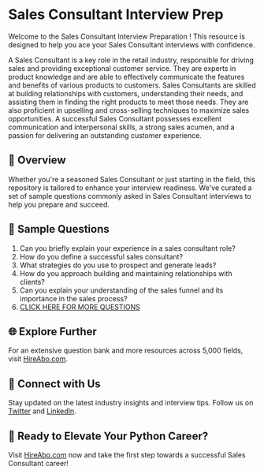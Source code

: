# Sales Consultant Interview Prep

Welcome to the Sales Consultant Interview Preparation ! This resource is designed to help you ace your Sales Consultant interviews with confidence.

A Sales Consultant is a key role in the retail industry, responsible for driving sales and providing exceptional customer service. They are experts in product knowledge and are able to effectively communicate the features and benefits of various products to customers. Sales Consultants are skilled at building relationships with customers, understanding their needs, and assisting them in finding the right products to meet those needs. They are also proficient in upselling and cross-selling techniques to maximize sales opportunities. A successful Sales Consultant possesses excellent communication and interpersonal skills, a strong sales acumen, and a passion for delivering an outstanding customer experience.

## 🚀 Overview

Whether you're a seasoned Sales Consultant or just starting in the field, this repository is tailored to enhance your interview readiness. We've curated a set of sample questions commonly asked in Sales Consultant interviews to help you prepare and succeed.

## 📝 Sample Questions

1. Can you briefly explain your experience in a sales consultant role?
2. How do you define a successful sales consultant?
3. What strategies do you use to prospect and generate leads?
4. How do you approach building and maintaining relationships with clients?
5. Can you explain your understanding of the sales funnel and its importance in the sales process?
6. [CLICK HERE FOR MORE QUESTIONS](https://hireabo.com/job/22_1_2/Sales%20Consultant)

## 🌐 Explore Further

For an extensive question bank and more resources across 5,000 fields, visit [HireAbo.com](https://www.hireabo.com).

## 📱 Connect with Us

Stay updated on the latest industry insights and interview tips. Follow us on [Twitter](https://twitter.com/hireabo) and [LinkedIn](https://www.linkedin.com/in/hire-abo-3609972a8/).

## 🚀 Ready to Elevate Your Python Career?

Visit [HireAbo.com](https://www.hireabo.com) now and take the first step towards a successful Sales Consultant career!